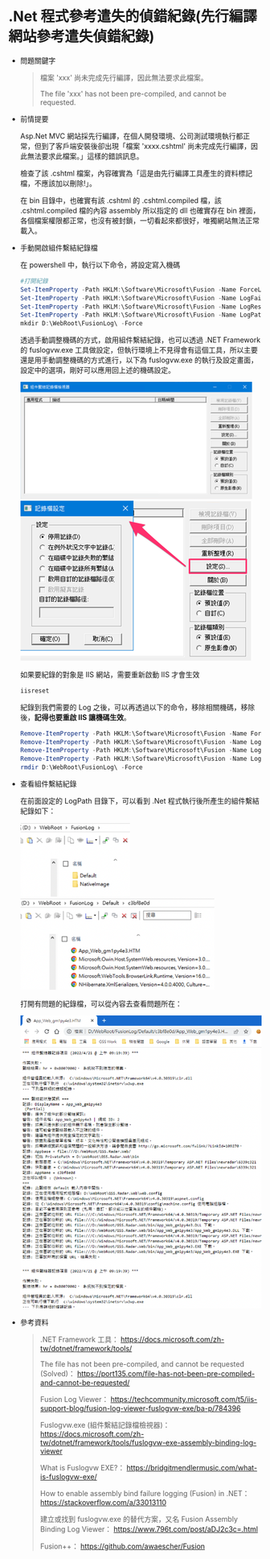# .Net 程式參考遣失的偵錯紀錄(先行編譯網站參考遣失偵錯紀錄)

- 問題關鍵字

  > 檔案 'xxx' 尚未完成先行編譯，因此無法要求此檔案。
  >
  > The file 'xxx' has not been pre-compiled, and cannot be requested.
  
- 前情提要

  Asp.Net MVC 網站採先行編譯，在個人開發環境、公司測試環境執行都正常，但到了客戶端安裝後卻出現「檔案 'xxxx.cshtml' 尚未完成先行編譯，因此無法要求此檔案。」這樣的錯誤訊息。

  檢查了該 .cshtml 檔案，內容確實為「這是由先行編譯工具產生的資料標記檔，不應該加以刪除!」。

  在 bin 目錄中，也確實有該 .cshtml 的 .cshtml.compiled 檔，該 .cshtml.compiled 檔的內容 assembly 所以指定的 dll 也確實存在 bin 裡面，各個檔案權限都正常，也沒有被封鎖，一切看起來都很好，唯獨網站無法正常載入。

- 手動開啟組件繫結紀錄檔

  在 powershell 中，執行以下命令，將設定寫入機碼

  ```powershell
  #打開紀錄
  Set-ItemProperty -Path HKLM:\Software\Microsoft\Fusion -Name ForceLog -Value 0 -Type DWord
  Set-ItemProperty -Path HKLM:\Software\Microsoft\Fusion -Name LogFailures -Value 1 -Type DWord
  Set-ItemProperty -Path HKLM:\Software\Microsoft\Fusion -Name LogResourceBinds -Value 1 -Type DWord
  Set-ItemProperty -Path HKLM:\Software\Microsoft\Fusion -Name LogPath -Value 'D:\WebRoot\FusionLog\' -Type String
  mkdir D:\WebRoot\FusionLog\ -Force
  ```

  透過手動調整機碼的方式，啟用組件繫結紀錄，也可以透過 .NET Framework 的 fuslogvw.exe 工具做設定，但執行環境上不見得會有這個工具，所以主要還是用手動調整機碼的方式進行，以下為 fuslogvw.exe 的執行及設定畫面，設定中的選項，剛好可以應用回上述的機碼設定。

  <img src="FusionLog/Fuslogvw-1.png" alt="Fuslogvw-1" style="zoom: 45%;" /><img src="FusionLog/Fuslogvw-2.png" alt="Fuslogvw-2" style="zoom:50%;" />

  如果要紀錄的對象是 IIS 網站，需要重新啟動 IIS 才會生效

  ```powershell
  iisreset
  ```

  紀錄到我們需要的 Log 之後，可以再透過以下的命令，移除相關機碼，移除後，**記得也要重啟 IIS 讓機碼生效**。

  ```powershell
  Remove-ItemProperty -Path HKLM:\Software\Microsoft\Fusion -Name ForceLog
  Remove-ItemProperty -Path HKLM:\Software\Microsoft\Fusion -Name LogFailures
  Remove-ItemProperty -Path HKLM:\Software\Microsoft\Fusion -Name LogResourceBinds
  Remove-ItemProperty -Path HKLM:\Software\Microsoft\Fusion -Name LogPath
  rmdir D:\WebRoot\FusionLog\ -Force
  ```

- 查看組件繫結紀錄

  在前面設定的 LogPath 目錄下，可以看到 .Net 程式執行後所產生的組件繫結紀錄如下：

  <img src="FusionLog/Fusionlog-1.png" alt="Fusionlog-1" style="zoom:80%;" /> <img src="FusionLog/Fusionlog-2.png" alt="Fusionlog-2" style="zoom:80%;" />

  打開有問題的紀錄檔，可以從內容去查看問題所在：

  ![Fusionlog-3](FusionLog/Fusionlog-3.png)

  

- 參考資料

  > .NET Framework 工具：  https://docs.microsoft.com/zh-tw/dotnet/framework/tools/
  >
  > The file has not been pre-compiled, and cannot be requested (Solved)： https://port135.com/file-has-not-been-pre-compiled-and-cannot-be-requested/
  >
  > Fusion Log Viewer： https://techcommunity.microsoft.com/t5/iis-support-blog/fusion-log-viewer-fuslogvw-exe/ba-p/784396
  >
  > Fuslogvw.exe (組件繫結記錄檔檢視器)： https://docs.microsoft.com/zh-tw/dotnet/framework/tools/fuslogvw-exe-assembly-binding-log-viewer
  >
  > What is Fuslogvw EXE?： https://bridgitmendlermusic.com/what-is-fuslogvw-exe/
  >
  > How to enable assembly bind failure logging (Fusion) in .NET： https://stackoverflow.com/a/33013110
  >
  > 建立或找到 fuslogvw.exe 的替代方案，又名 Fusion Assembly Binding Log Viewer： https://www.796t.com/post/aDJ2c3c=.html
  >
  > Fusion++： https://github.com/awaescher/Fusion

  
